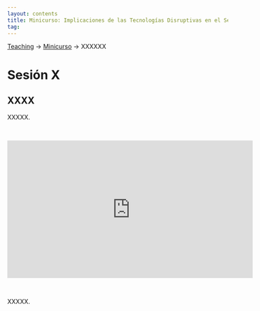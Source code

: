 ```yaml
---
layout: contents
title: Minicurso: Implicaciones de las Tecnologías Disruptivas en el Sector Público
tag:
---
```


[Teaching](../../../teaching) &rarr; [Minicurso](implicaciones_disruptivas.md) &rarr; XXXXXX

# Sesión X
## XXXX

XXXXX.

<p>&nbsp;</p>

<iframe width="560" height="315" src="https://www.youtube.com/embed/ogsabOHMedY" frameborder="0" allow="accelerometer; autoplay; encrypted-media; gyroscope; picture-in-picture" allowfullscreen></iframe>

<p>&nbsp;</p>

XXXXX.
